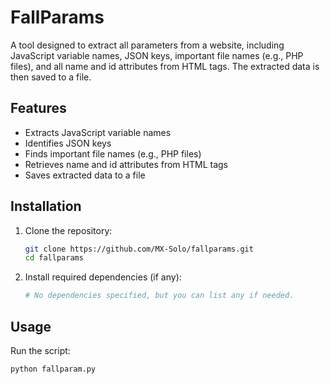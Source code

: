 # FallParams

A tool designed to extract all parameters from a website, including JavaScript variable names, JSON keys, important file names (e.g., PHP files), and all name and id attributes from HTML tags. The extracted data is then saved to a file.

## Features

- Extracts JavaScript variable names
- Identifies JSON keys
- Finds important file names (e.g., PHP files)
- Retrieves name and id attributes from HTML tags
- Saves extracted data to a file

## Installation

1. Clone the repository:
    ```bash
    git clone https://github.com/MX-Solo/fallparams.git
    cd fallparams
    ```

2. Install required dependencies (if any):
    ```bash
    # No dependencies specified, but you can list any if needed.
    ```

## Usage

Run the script:
```bash
python fallparam.py
